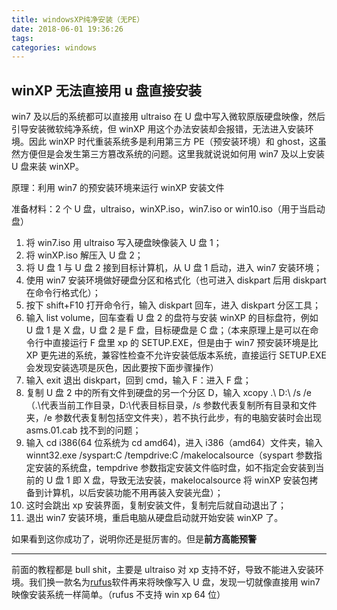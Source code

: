 ```yaml
---
title: windowsXP纯净安装（无PE）
date: 2018-06-01 19:36:26
tags:
categories: windows
---
```


## winXP 无法直接用 u 盘直接安装

win7 及以后的系统都可以直接用 ultraiso 在 U 盘中写入微软原版硬盘映像，然后引导安装微软纯净系统，但 winXP 用这个办法安装却会报错，无法进入安装环境。因此 winXP 时代重装系统多是利用第三方 PE（预安装环境）和 ghost，这虽然方便但是会发生第三方篡改系统的问题。这里我就说说如何用 win7 及以上安装 U 盘来装 winXP。

原理：利用 win7 的预安装环境来运行 winXP 安装文件

准备材料：2 个 U 盘，ultraiso，winXP.iso，win7.iso or win10.iso（用于当启动盘）

<!-- more -->

1. 将 win7.iso 用 ultraiso 写入硬盘映像装入 U 盘 1；
2. 将 winXP.iso 解压入 U 盘 2；
3. 将 U 盘 1 与 U 盘 2 接到目标计算机，从 U 盘 1 启动，进入 win7 安装环境；
4. 使用 win7 安装环境做好硬盘分区和格式化（也可进入 diskpart 后用 diskpart 在命令行格式化）；
5. 按下 shift+F10 打开命令行，输入 diskpart 回车，进入 diskpart 分区工具；
6. 输入 list volume，回车查看 U 盘 2 的盘符与安装 winXP 的目标盘符，例如 U 盘 1 是 X 盘，U 盘 2 是 F 盘，目标硬盘是 C 盘；（本来原理上是可以在命令行中直接运行 F 盘里 xp 的 SETUP.EXE，但是由于 win7 预安装环境是比 XP 更先进的系统，兼容性检查不允许安装低版本系统，直接运行 SETUP.EXE 会发现安装选项是灰色，因此要按下面步骤操作）
7. 输入 exit 退出 diskpart，回到 cmd，输入 F：进入 F 盘；
8. 复制 U 盘 2 中的所有文件到硬盘的另一个分区 D，输入 xcopy .\ D:\ /s /e （.\代表当前工作目录，D:\代表目标目录，/s 参数代表复制所有目录和文件夹，/e 参数代表复制包括空文件夹），若不执行此步，有的电脑安装时会出现 asms.01.cab 找不到的问题；
9. 输入 cd i386(64 位系统为 cd amd64)，进入 i386（amd64）文件夹，输入 winnt32.exe /syspart:C /tempdrive:C /makelocalsource（syspart 参数指定安装的系统盘，tempdrive 参数指定安装文件临时盘，如不指定会安装到当前的 U 盘 1 即 X 盘，导致无法安装，makelocalsource 将 winXP 安装包拷备到计算机，以后安装功能不用再装入安装光盘）；
10. 这时会跳出 xp 安装界面，复制安装文件，复制完后就自动退出了；
11. 退出 win7 安装环境，重启电脑从硬盘启动就开始安装 winXP 了。

如果看到这你成功了，说明你还是挺厉害的。但是**前方高能预警**

---

前面的教程都是 bull shit，主要是 ultraiso 对 xp 支持不好，导致不能进入安装环境。我们换一款名为[rufus](https://rufus.akeo.ie/)软件再来将映像写入 U 盘，发现一切就像直接用 win7 映像安装系统一样简单。（rufus 不支持 win xp 64 位）
